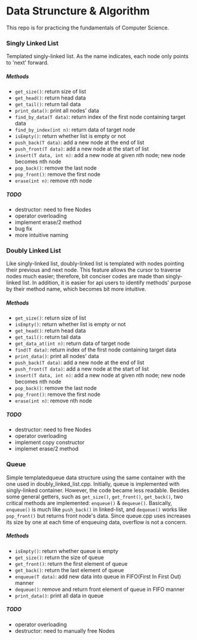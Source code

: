 Data Struncture & Algorithm
===
This repo is for practicing the fundamentals of Computer Science.  
### Singly Linked List
Templated singly-linked list. As the name indicates, each node only points to
'next' forward.
##### Methods
+ `get_size()`: return size of list
+ `get_head()`: return head data
+ `get_tail()`: return tail data
+ `print_data()`: print all nodes' data
+ `find_by_data(T data)`: return index of the first node containing target data
+ `find_by_index(int n)`: return data of target node
+ `isEmpty()`: return whether list is empty or not
+ `push_back(T data)`: add a new node at the end of list
+ `push_front(T data)`: add a new node at the start of list
+ `insert(T data, int n)`: add a new node at given nth node; new node becomes
nth node
+ `pop_back()`: remove the last node
+ `pop_front()`: remove the first node
+ `erase(int n)`: remove nth node
##### TODO
+ destructor: need to free Nodes
+ operator overloading  
+ implement erase/2 method
+ bug fix
+ more intuitive naming

### Doubly Linked List
Like singly-linked list, doubly-linked list is templated with nodes pointing
their previous and next node. This feature allows the cursor to traverse nodes
much easier; therefore, bit conciser codes are made than singly-linked list.
In addition, it is easier for api users to identify methods' purpose by
their method name, which becomes bit more intuitive.
##### Methods
+ `get_size()`: return size of list
+ `isEmpty()`: return whether list is empty or not
+ `get_head()`: return head data
+ `get_tail()`: return tail data
+ `get_data_at(int n)`: return data of target node
+ `find(T data)`: return index of the first node containing target data
+ `print_data()`: print all nodes' data
+ `push_back(T data)`: add a new node at the end of list
+ `push_front(T data)`: add a new node at the start of list
+ `insert(T data, int n)`: add a new node at given nth node; new node becomes
nth node
+ `pop_back()`: remove the last node
+ `pop_front()`: remove the first node
+ `erase(int n)`: remove nth node
##### TODO
+ destructor: need to free Nodes
+ operator overloading
+ implement copy constructor
+ implemet erase/2 method

### Queue
Simple templatedqueue data structure using the same container with the one
used in doubly_linked_list.cpp. Initially, queue is implemented with
singly-linked container. However, the code became less readable. Besides some
general getters, such as `get_size()`, `get_front()`, `get_back()`, two
critical methods are implemented: `enqueue()` & `dequeue()`. Basically,
`enqueue()` is much like `push_back()` in linked-list, and `dequeue()` works
like `pop_front()` but returns front node's data. Since queue.cpp uses
increases its size by one at each time of enqueuing data, overflow is not a
concern.
##### Methods
+ `isEmpty()`: return whether queue is empty
+ `get_size()`: return the size of queue
+ `get_front()`: return the first element of queue
+ `get_back()`: return the last element of queue
+ `enqueue(T data)`: add new data into queue in FIFO(First In First Out) manner
+ `dequeue()`: remove and return front element of queue in FIFO manner
+ `print_data()`: print all data in queue
##### TODO
+ operator overloading
+ destructor: need to manually free Nodes